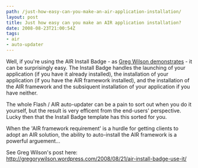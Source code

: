 ```yaml
---
path: /just-how-easy-can-you-make-an-air-application-installation/
layout: post
title: Just how easy can you make an AIR application installation?
date: 2008-08-23T21:00:54Z
tags:
- air
- auto-updater
---
```


Well, if you're using the AIR Install Badge - as <a href="http://gregorywilson.wordpress.com/2008/08/21/air-install-badge-use-it/" target="_blank">Greg Wilson demonstrates</a> - it can be surprisingly easy. The Install Badge handles the launching of your application (if you have it already installed), the installation of your application (if you have the AIR framework installed), and the installation of the AIR framework and the subsiquent installation of your application if you have neither.

The whole Flash / AIR auto-updater can be a pain to sort out when you do it yourself, but the result is very efficent from the end-users' perspective.  Lucky then that the Install Badge template has this sorted for you.

When the 'AIR framework requirement' is a hurdle for getting clients to adopt an AIR solution, the ability to auto-install the AIR framework is a powerful arguement...

See Greg Wilson's post here: <a href="http://gregorywilson.wordpress.com/2008/08/21/air-install-badge-use-it/" target="_blank">http://gregorywilson.wordpress.com/2008/08/21/air-install-badge-use-it/</a>